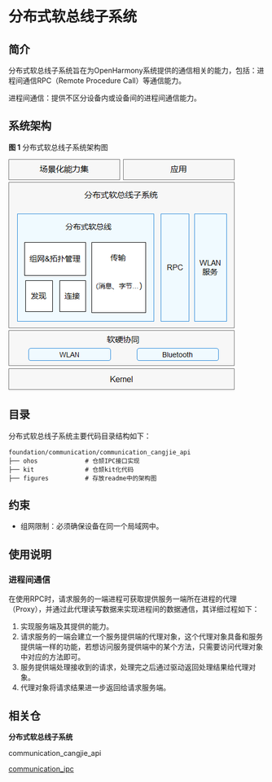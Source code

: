 # 分布式软总线子系统<a name="ZH-CN_TOPIC_0000001090266209"></a>

## 简介<a name="section11660541593"></a>

分布式软总线子系统旨在为OpenHarmony系统提供的通信相关的能力，包括：进程间通信RPC（Remote Procedure Call）等通信能力。

进程间通信：提供不区分设备内或设备间的进程间通信能力。

## 系统架构<a name="section342962219551"></a>

**图 1**  分布式软总线子系统架构图<a name="fig4460722185514"></a>  


![](figures/zh-cn_image_0000001162307895.png)

## 目录<a name="section161941989596"></a>

分布式软总线子系统主要代码目录结构如下：

```
foundation/communication/communication_cangjie_api
├── ohos             # 仓颉IPC接口实现
├── kit              # 仓颉kit化代码
├── figures          # 存放readme中的架构图
```

## 约束<a name="section119744591305"></a>

-   组网限制：必须确保设备在同一个局域网中。

## 使用说明<a name="section1312121216216"></a>

### 进程间通信<a name="section129654513264"></a>

在使用RPC时，请求服务的一端进程可获取提供服务一端所在进程的代理 （Proxy），并通过此代理读写数据来实现进程间的数据通信，其详细过程如下：

1.  实现服务端及其提供的能力。
2.  请求服务的一端会建立一个服务提供端的代理对象，这个代理对象具备和服务提供端一样的功能，若想访问服务提供端中的某个方法，只需要访问代理对象中对应的方法即可。
3.  服务提供端处理接收到的请求，处理完之后通过驱动返回处理结果给代理对象。
4.  代理对象将请求结果进一步返回给请求服务端。

## 相关仓<a name="section1371113476307"></a>

**分布式软总线子系统**

communication_cangjie_api

[communication\_ipc](https://gitee.com/openharmony/communication_ipc)
